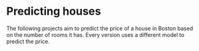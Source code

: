  # Predicting houses 
 
The following projects aim to predict the price of a house in Boston based on the number of rooms it has. Every version uses a different model to predict the price.
